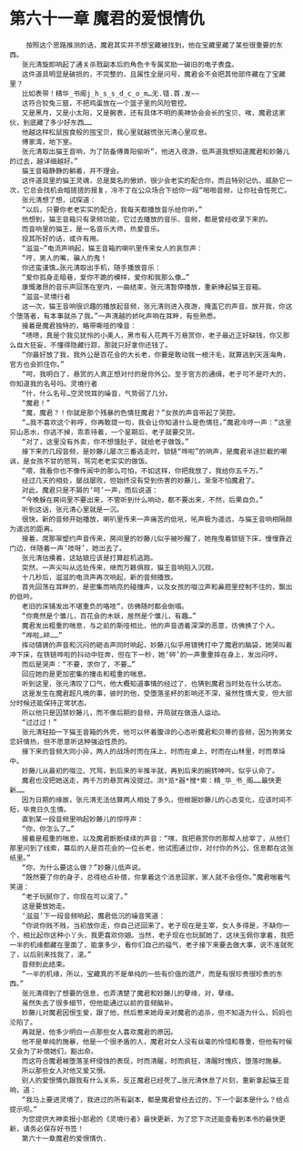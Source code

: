 # 第六十一章 魔君的爱恨情仇
        按照这个思路推测的话，魔君其实并不想宝藏被找到，他在宝藏里藏了某些很重要的东西。
       张元清旋即响起了通关杀戮副本后的角色卡专属奖励一破旧的电子表盘。
       这件道具明显是破损的，不完整的，且属性全是问号，魔君会不会把其他部件藏在了宝藏里？
       比如表带！精华_书阁j_h_s_s_d_c_o_m…无.错.首.发~~
       这符合狡兔三窟，不把鸡蛋放在一个篮子里的风险管控。
       又是黑月，又是小太阳，又是腕表，还有具体不明的美神协会会长的宝贝、唉，魔君这家伙，到底藏了多少好东西……
       他越这样松鼠囤食般的囤宝贝，我心里就越慌张元清心里叹息。
       傅家湾，地下室。
       张元清取出猫王音响，为了防备傅青阳偷听”，他进入夜游，低声道我想知道魔君和妙藤儿的过去，越详细越好。”
       猫王音箱静静的躺着，并不理会。
       这件道具里的猫王灵魂，总是莫名的傲娇，很少会老实的配合你，而且特别记仇、威胁它一次，它总会找机会暗搓搓的报复，冷不丁在公众场合下给你一段“啪啪音频，让你社会性死亡。
       张元清想了想，试探道：
       “以后，只要你老老实实的配合，我每天都播放音乐给你听。”
       他想到，猫王音箱只有录频功能，它过去播放的音乐、音频，都是曾经收录下来的。
       而音响里的猫王，是一名音乐大师，热爱音乐。
       投其所好的话，或许有用。
       “滋滋~”电流声响起，猫王音箱的喇叭里传来女人的哀怨声：
       “哼，男人的嘴，骗人的鬼！
       你还蛮谨慎…张元清取出手机，随手播放音乐：
       “爱你孤身走暗巷，爱你不跪的模样，爱你和我那么像…”
       康慨激昂的音乐声回荡在室内，一曲结束，张元清暂停播放，重新捧起猫王音箱。
       “滋滋~灵境行者
       这一次，猫王音响很识趣的播放起音频，张元清则进入夜游，掩盖它的声音。放开我，你这个堕落者，有本事就杀了我。”一声清越的娇叱声响在耳畔，有些熟悉。
       接着是魔君独特的，略带嘶哑的嗓音：
       “啧啧，真是个我见犹怜的小美人，黑市有人花两千万悬赏你，老子最近正好缺钱，你又那么自大狂妄，不懂得隐藏行踪，那就只好拿你还钱了。
       “你最好放了我，我外公是百花会的大长老，你要是敢动我一根汗毛，就算逃到天涯海角，官方也会抓住你。”
       “呵，我明白了，悬赏的人真正想对付的是你外公。至于官方的通缉，老子可不是吓大的，你知道我的名号吗。灵境行者
       “什，什么名号…空灵悦耳的噪音，气势弱了几分。
       “魔君！”
       “魔，魔君？！你就是那个残暴的色情狂魔君？”女孩的声音带起了哭腔。
       “…我不喜欢这个称呼，你再敢提一句，我会让你知道什么是色情狂。”魔君冷哼一声：“这里穷山恶水，你逃不掉，乖乖待着，一个星期后，老子就要交货。
       “对了，这里没有外卖，你不想饿肚子，就给老子做饭。”
       接下来的几段音频，是妙藤儿屡次三番逃走时，锁链“哗啦”的响声，是魔君半途拦截的嘲讽，是女孩不甘的怒骂，骂完老老实实的做饭。
       “喂，我看你也不像传闻中的那么可怕，不如这样，你把我放了，我给你五千万。”
       经过几天的相处，屡战屡败，但始终没有受到伤害的妙藤儿，渐渐不怕魔君了。
       对此，魔君只是不屑的‘呵’一声，而后说道：
       “今晚躲在房间里不要出来，不管听到什么响动，都不要出来，不然，后果自负。”
       听到这话，张元清心里就是一沉。
       很快，新的音频开始播放，喇叭里传来一声痛苦的低吼，吼声极为遥远，与猫王音响相隔颇为遥远的距离。
       接着，席那翠塑约声音传来，房间里的妙藤儿似乎被吵醒了，她拖曳着锁链下床，慢慢靠近门边，伴随着一声‘吱呀’，她出去了。
       张元清估摸着，这姑娘应该是打算趁机逃跑。
       突然，一声尖叫从远处传来，继而万籁俱寂，猫王音响陷入沉寂。
       十几秒后，滋滋的电流声再次响起，新的音频播放。
       首先回荡在耳畔的，是密集而响亮的碰撞声，以及女孩的啜泣声和鼻腔里控制不住的，飘出的低吟。
       老旧的床铺发出不堪重负的咯吱“，彷佛随时都会倒塌。
       “你竟然是个雏儿，百花会的木妖，居然是个雏儿，有趣…”
       魔君发出粗重的喘息，与之前的斯哑相比，他的声音透着深深的恶意，彷佛换了个人。
       “哗啦…砰……”
       挥动镇铸的声音和沉闷的砸击声同时响起，妙藤儿似乎用镜铐打中了魔君的脑袋，她哭叫着冲下床，在铁链哗啦的抖动中狂奔，但在下一秒，她‘砰’的一声重重摔在身上，发出闷哼。
       而后是哭声：“不要，求你了，不要…”
       回应她的是更加密集的撞击和粗重的喘息。
       听到这里，张元清叹了口气，他大概知道事情的经过了，也猜到魔君当时处在什么状态。
       这是发生在魔君超凡境的事，彼时的他，受堕落圣杯的影响还不深，虽然性情大变，但大部分时候还能保持正常状态。
       所以他只是囚禁妙藤儿，而不像后期的音频，开局就在做造人运动。
       “过过过！”
       张元清轻拍一下猫王音箱的外壳，他可以怀着腹诽的心态听魔君和贝蒂的音频，因为狗男女恋奸情热，但不愿意听这种强迫性质的。
       接下来的音频大同小异，两人的战场时而在床上，时而在桌上，时而在山林里，时而草垛中。
       妙藤儿从最初的啜泣、咒骂，到后来的半推半就，再到后来的婉转呻吟，似乎认命了。
       魔君也没把她送走，两千万的悬赏再没提过。浏*览*器*搜*索：精_华_书_阁……最快更新……
       因为日期的缘故，张元清无法估算两人相处了多久，但根据妙藤儿的心态变化，应该时间不短，毕竟日久生情。
       直到某一段音频里响起妙藤儿的惊呼声：
       “你，你怎么了…”
       接着是粗重的喘息，以及魔君断断续续的声音：“嘿，我把悬赏你的那帮人给宰了，从他们那里问到了线索，幕后的人是百花会的一位长老，他试图通过你，对付你的外公。信息都在这张纸里。”
       “你，为什么要这么做？”妙藤儿低声说。
       “既然要了你的身子，总得给点补偿，你拿着这个消息回家，家人就不会怪你。”魔君喘着气笑道：
       “老子玩腻你了，你现在可以滚了。”
       这是要放她走。
       ‘滋滋’下一段音频响起，魔君低沉的噪音笑道：
       “你说你贱不贱，当初放你走，你自己还回来了。老子现在是主宰，女人多得是，不缺你一个，相比起你这种小丫头，我更喜欢你娘。当然，老子现在也玩腻她了，这块玉佩你拿着，我把一半的机缘都藏在里面了，能拿多少，看你们自己的福气，老子接下来要去做大事，说不准就死了，以后别来找我了，滚。”
       音频到此结束。
       “一半的机缘，所以，宝藏真的不是单纯的一些有价值的遗产，而是有很珍贵很珍贵的东西。”
       张元清得到了想要的信息，也弄清楚了魔君和妙藤儿的孽缘，对，孽缘。
       虽然失去了很多细节，但他能通过以前的音频脑补。
       妙藤儿对魔君因恨生爱，跟了他，然后惹来她母亲对魔君的追杀，但不知道为什么，妈妈也沦陷了。
       再就是，他多少明白一点那些女人喜欢魔君的原因。
       他不是单纯的施暴，他是一个很矛盾的人，魔君对女人没有丝毫的怜惜和尊重，但他有时候又会为了补偿她们，豁出命。
       而这符合魔君被堕落圣杯侵蚀的表现，时而清醒，时而疯狂，清醒时愧疚，堕落时施暴。
       所以那些女人对他又爱又恨。
       别人的爱恨情仇跟我有什么关系，反正魔君已经死了…张元清休息了片刻，重新拿起猫王音响，道：
       “我马上要进灵境了，我进过的所有副本，都是魔君曾经去过的，下一个副本是什么？给点提示呗。”
       为您提供大神卖报小郎君的《灵境行者》最快更新，为了您下次还能查看到本书的最快更新，请务必保存好书签！
       第六十一章魔君的爱恨情仇.